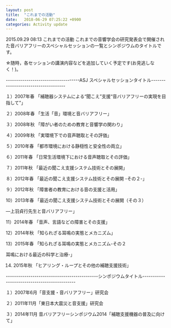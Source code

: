 ```yaml
---
layout: post
title:  "これまでの活動"
date:   2018-06-29 07:25:22 +0900
categories: Activity update
---
```

2015.09.29 08:13
これまでの活動
これまでの音響学会の研究発表会で開催された音バリアフリーのスペシャルセッションの一覧とシンポジウムのタイトルです。

☆随時，各セッションの講演内容などを追加していく予定です(お見逃しなく！)。

------------------------------------ASJ スペシャルセッションタイトル------------------------------------

１）2007年春 「補聴器システムによる“聞こえ”支援“音バリアフリーの実現を目指して”」

２）2008年春 「生活「音」環境と音バリアフリー」

３）2008年秋 「障がい者のための教育と音響学の関わり」　

４）2009年秋 「実環境下での音声聴取とその評価」

５）2010年春 「都市環境における静穏性と安全性の両立」

６）2011年春 「日常生活環境下における音声聴取とその評価」　　　　　

７）2011年秋 「最近の聞こえ支援システム技術とその展開」

８）2012年春 「最近の聞こえ支援システム技術とその展開 -その２-」

９）2012年秋 「障害者の教育における音の支援と活用」

10）2013年春 「最近の聞こえ支援システム技術とその展開（その３）

—上羽貞行先生と音バリアフリー」

11）2014年春 「音声、言語などの障害とその支援」

12）2014年秋 「知られざる耳鳴の実態とメカニズム」

13）2015年春 「知られざる耳鳴の実態とメカニズム-その２　

耳鳴における最近の科学と治療-」

14) 2015年秋 「ヒアリング・ループとその他の補聴支援技術」

---------------------------------------------シンポジウムタイトル---------------------------------------------

１）2007年6月「音支援・音バリアフリー」研究会

２）2011年11月「東日本大震災と音支援」研究会

３）2014年11月 音バリアフリーシンポジウム2014「補聴支援機器の普及に向けて」

